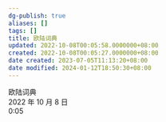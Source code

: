 ```yaml
---
dg-publish: true
aliases: []
tags: []
title: 欧陆词典
updated: 2022-10-08T00:05:58.0000000+08:00
created: 2022-10-08T00:05:27.0000000+08:00
date created: 2023-07-05T11:13:20+08:00
date modified: 2024-01-12T18:50:30+08:00
---
```


欧陆词典  
2022 年 10 月 8 日  
0:05
